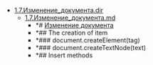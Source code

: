 - <a href = "E:\Node_projects\Node_Way\Education\IlKan\js.ru\Part_1\1.Документ.dir\1.7.Изменение_документа.dir\cat.1.7.Изменение_документа.dir\dir.1.7.Изменение_документа.dir.md">1.7.Изменение_документа.dir</a>
    - <a href = "E:\Node_projects\Node_Way\Education\IlKan\js.ru\Part_1\1.Документ.dir\1.7.Изменение_документа.dir\1.7.Изменение_документа.md">1.7.Изменение_документа.md</a>
        - *# [Изменение документа](https://learn.javascript.ru/modifying-document)
        - *## The creation of item
        - *### document.createElement(tag)
        - *### document.createTextNode(text)
        - *## Insert methods 
